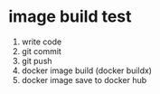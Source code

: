 # image build test
1. write code 
2. git commit
3. git push
4. docker image build (docker buildx)
5. docker image save to docker hub
